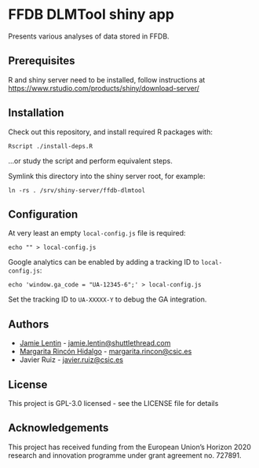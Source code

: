 # FFDB DLMTool shiny app

Presents various analyses of data stored in FFDB.

## Prerequisites

R and shiny server need to be installed, follow instructions at https://www.rstudio.com/products/shiny/download-server/

## Installation

Check out this repository, and install required R packages with:

    Rscript ./install-deps.R

...or study the script and perform equivalent steps.

Symlink this directory into the shiny server root, for example:

    ln -rs . /srv/shiny-server/ffdb-dlmtool

## Configuration

At very least an empty ``local-config.js`` file is required:

    echo "" > local-config.js

Google analytics can be enabled by adding a tracking ID to ``local-config.js``:

    echo 'window.ga_code = "UA-12345-6";' > local-config.js

Set the tracking ID to ``UA-XXXXX-Y`` to debug the GA integration.

## Authors

* [Jamie Lentin](https://github.com/lentinj) - jamie.lentin@shuttlethread.com
* [Margarita Rincón Hidalgo](https://github.com/mmrinconh) - margarita.rincon@csic.es
* Javier Ruiz - javier.ruiz@csic.es

## License

This project is GPL-3.0 licensed - see the LICENSE file for details

## Acknowledgements

This project has received funding from the European Union’s Horizon 2020 research and innovation programme under grant agreement no. 727891.
